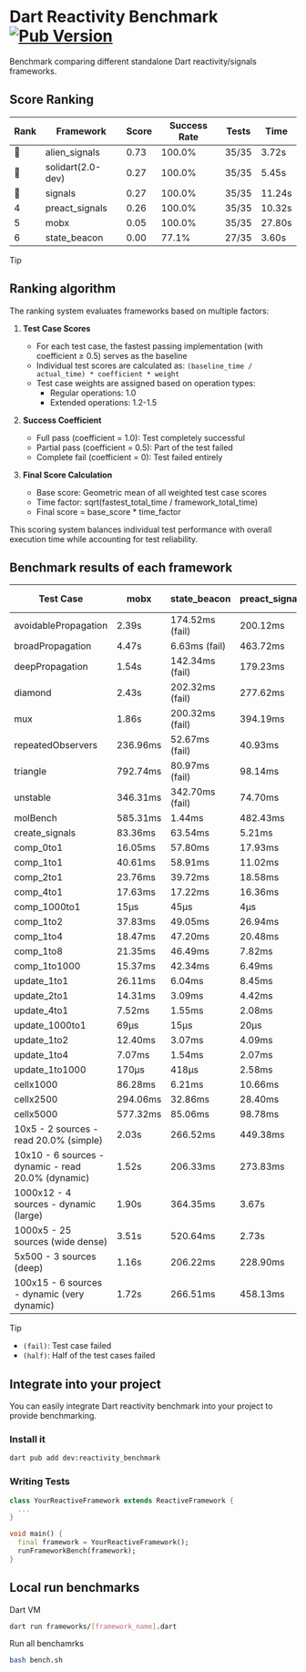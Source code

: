 # Dart Reactivity Benchmark [![Pub Version](https://img.shields.io/pub/v/reactivity_benchmark)](https://pub.dev/packages/reactivity_benchmark)

Benchmark comparing different standalone Dart reactivity/signals frameworks.

## Score Ranking

<!-- ranking start -->
| Rank | Framework | Score | Success Rate | Tests | Time |
|------|-----------|-------|--------------|-------|------|
| 🥇 | alien_signals | 0.73 | 100.0% | 35/35 | 3.72s |
| 🥈 | solidart(2.0-dev) | 0.27 | 100.0% | 35/35 | 5.45s |
| 🥉 | signals | 0.27 | 100.0% | 35/35 | 11.24s |
| 4 | preact_signals | 0.26 | 100.0% | 35/35 | 10.32s |
| 5 | mobx | 0.05 | 100.0% | 35/35 | 27.80s |
| 6 | state_beacon | 0.00 | 77.1% | 27/35 | 3.60s |

<!-- ranking end -->

> [!TIP]
> ## Ranking algorithm
>
> The ranking system evaluates frameworks based on multiple factors:
>
> 1. **Test Case Scores**
>    - For each test case, the fastest passing implementation (with coefficient ≥ 0.5) serves as the baseline
>    - Individual test scores are calculated as: `(baseline_time / actual_time) * coefficient * weight`
>    - Test case weights are assigned based on operation types:
>      - Regular operations: 1.0
>      - Extended operations: 1.2-1.5
>
> 2. **Success Coefficient**
>    - Full pass (coefficient = 1.0): Test completely successful
>    - Partial pass (coefficient = 0.5): Part of the test failed
>    - Complete fail (coefficient = 0): Test failed entirely
>
> 3. **Final Score Calculation**
>    - Base score: Geometric mean of all weighted test case scores
>    - Time factor: sqrt(fastest_total_time / framework_total_time)
>    - Final score = base_score * time_factor
>
> This scoring system balances individual test performance with overall execution time while accounting for test reliability.

## Benchmark results of each framework

<!-- test-case start -->
| Test Case | mobx | state_beacon | preact_signals | alien_signals | solidart(2.0-dev) | signals |
|---|---|---|---|---|---|---|
| avoidablePropagation | 2.39s | 174.52ms (fail) | 200.12ms | 196.14ms | 264.20ms | 212.08ms |
| broadPropagation | 4.47s | 6.63ms (fail) | 463.72ms | 346.45ms | 498.56ms | 475.21ms |
| deepPropagation | 1.54s | 142.34ms (fail) | 179.23ms | 128.49ms | 164.11ms | 177.87ms |
| diamond | 2.43s | 202.32ms (fail) | 277.62ms | 234.46ms | 361.06ms | 285.98ms |
| mux | 1.86s | 200.32ms (fail) | 394.19ms | 375.80ms | 439.72ms | 407.90ms |
| repeatedObservers | 236.96ms | 52.67ms (fail) | 40.93ms | 43.69ms | 81.07ms | 46.28ms |
| triangle | 792.74ms | 80.97ms (fail) | 98.14ms | 85.30ms | 114.12ms | 101.91ms |
| unstable | 346.31ms | 342.70ms (fail) | 74.70ms | 60.68ms | 96.21ms | 75.79ms |
| molBench | 585.31ms | 1.44ms | 482.43ms | 489.01ms | 501.20ms | 484.40ms |
| create_signals | 83.36ms | 63.54ms | 5.21ms | 23.38ms | 95.33ms | 26.64ms |
| comp_0to1 | 16.05ms | 57.80ms | 17.93ms | 9.72ms | 38.14ms | 12.13ms |
| comp_1to1 | 40.61ms | 58.91ms | 11.02ms | 4.17ms | 48.18ms | 29.35ms |
| comp_2to1 | 23.76ms | 39.72ms | 18.58ms | 2.44ms | 49.95ms | 14.15ms |
| comp_4to1 | 17.63ms | 17.22ms | 16.36ms | 15.31ms | 17.63ms | 7.30ms |
| comp_1000to1 | 15μs | 45μs | 4μs | 3μs | 17μs | 7μs |
| comp_1to2 | 37.83ms | 49.05ms | 26.94ms | 16.25ms | 34.22ms | 14.57ms |
| comp_1to4 | 18.47ms | 47.20ms | 20.48ms | 10.28ms | 14.27ms | 9.68ms |
| comp_1to8 | 21.35ms | 46.49ms | 7.82ms | 4.56ms | 19.93ms | 8.62ms |
| comp_1to1000 | 15.37ms | 42.34ms | 6.49ms | 3.20ms | 14.00ms | 4.60ms |
| update_1to1 | 26.11ms | 6.04ms | 8.45ms | 9.97ms | 16.55ms | 10.36ms |
| update_2to1 | 14.31ms | 3.09ms | 4.42ms | 2.14ms | 8.06ms | 4.59ms |
| update_4to1 | 7.52ms | 1.55ms | 2.08ms | 2.59ms | 4.10ms | 2.56ms |
| update_1000to1 | 69μs | 15μs | 20μs | 15μs | 40μs | 25μs |
| update_1to2 | 12.40ms | 3.07ms | 4.09ms | 4.96ms | 8.38ms | 4.63ms |
| update_1to4 | 7.07ms | 1.54ms | 2.07ms | 2.59ms | 4.17ms | 2.51ms |
| update_1to1000 | 170μs | 418μs | 2.58ms | 45μs | 151μs | 45μs |
| cellx1000 | 86.28ms | 6.21ms | 10.66ms | 7.39ms | 15.90ms | 10.27ms |
| cellx2500 | 294.06ms | 32.86ms | 28.40ms | 20.06ms | 51.96ms | 37.67ms |
| cellx5000 | 577.32ms | 85.06ms | 98.78ms | 49.84ms | 157.22ms | 86.88ms |
| 10x5 - 2 sources - read 20.0% (simple) | 2.03s | 266.52ms | 449.38ms | 236.93ms | 350.46ms | 516.80ms |
| 10x10 - 6 sources - dynamic - read 20.0% (dynamic) | 1.52s | 206.33ms | 273.83ms | 179.97ms | 250.16ms | 286.45ms |
| 1000x12 - 4 sources - dynamic (large) | 1.90s | 364.35ms | 3.67s | 287.27ms | 473.10ms | 3.76s |
| 1000x5 - 25 sources (wide dense) | 3.51s | 520.64ms | 2.73s | 401.55ms | 616.29ms | 3.43s |
| 5x500 - 3 sources (deep) | 1.16s | 206.22ms | 228.90ms | 191.91ms | 253.08ms | 223.81ms |
| 100x15 - 6 sources - dynamic (very dynamic) | 1.72s | 266.51ms | 458.13ms | 271.48ms | 384.67ms | 470.17ms |

<!-- test-case end -->

> [!TIP]
> - `(fail)`: Test case failed
> - `(half)`: Half of the test cases failed

## Integrate into your project

You can easily integrate Dart reactivity benchmark into your project to provide benchmarking.

### Install it

```bash
dart pub add dev:reactivity_benchmark
```

### Writing Tests

```dart
class YourReactiveFramework extends ReactiveFramework {
  ...
}

void main() {
  final framework = YourReactiveFramework();
  runFrameworkBench(framework);
}
```

## Local run benchmarks

Dart VM
```bash
dart run frameworks/[framework_name].dart
```

Run all benchamrks
```bash
bash bench.sh
```
